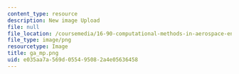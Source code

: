 ```yaml
---
content_type: resource
description: New image Upload
file: null
file_location: /coursemedia/16-90-computational-methods-in-aerospace-engineering-spring-2014/e035aa7a569d055495082a4e05636458_ga_mp.png
file_type: image/png
resourcetype: Image
title: ga_mp.png
uid: e035aa7a-569d-0554-9508-2a4e05636458
---
```

